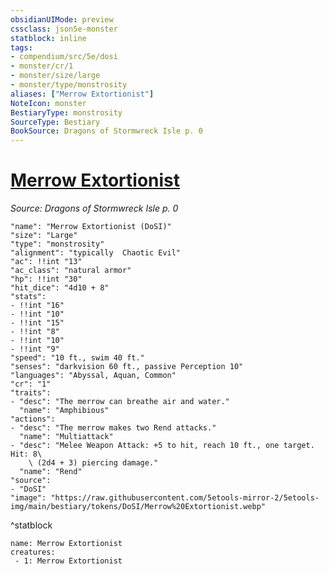 ```yaml
---
obsidianUIMode: preview
cssclass: json5e-monster
statblock: inline
tags:
- compendium/src/5e/dosi
- monster/cr/1
- monster/size/large
- monster/type/monstrosity
aliases: ["Merrow Extortionist"]
NoteIcon: monster
BestiaryType: monstrosity
SourceType: Bestiary
BookSource: Dragons of Stormwreck Isle p. 0
---
```

# [Merrow Extortionist](2-Mechanics/CLI/bestiary/monstrosity/merrow-extortionist-dosi.md)
*Source: Dragons of Stormwreck Isle p. 0*  

```statblock
"name": "Merrow Extortionist (DoSI)"
"size": "Large"
"type": "monstrosity"
"alignment": "typically  Chaotic Evil"
"ac": !!int "13"
"ac_class": "natural armor"
"hp": !!int "30"
"hit_dice": "4d10 + 8"
"stats":
- !!int "16"
- !!int "10"
- !!int "15"
- !!int "8"
- !!int "10"
- !!int "9"
"speed": "10 ft., swim 40 ft."
"senses": "darkvision 60 ft., passive Perception 10"
"languages": "Abyssal, Aquan, Common"
"cr": "1"
"traits":
- "desc": "The merrow can breathe air and water."
  "name": "Amphibious"
"actions":
- "desc": "The merrow makes two Rend attacks."
  "name": "Multiattack"
- "desc": "Melee Weapon Attack: +5 to hit, reach 10 ft., one target. Hit: 8\
    \ (2d4 + 3) piercing damage."
  "name": "Rend"
"source":
- "DoSI"
"image": "https://raw.githubusercontent.com/5etools-mirror-2/5etools-img/main/bestiary/tokens/DoSI/Merrow%20Extortionist.webp"
```
^statblock

```encounter-table
name: Merrow Extortionist
creatures:
 - 1: Merrow Extortionist
```